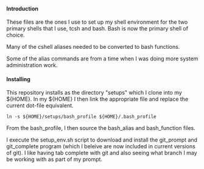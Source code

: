 #### Introduction

These files are the ones I use to set up my shell environment for the two primary shells that I use, tcsh and bash. Bash is now the primary shell of choice. 

Many of the cshell aliases needed to be converted to bash functions. 

Some of the alias commands are from a time when I was doing more system administration work. 

#### Installing 

This repository installs as the directory "setups" which I clone into my ${HOME}. In my ${HOME} I then link the appropriate file and replace the current dot-file equivalent.

`ln -s ${HOME}/setups/bash_profile ${HOME}/.bash_profile`

From the bash_profile, I then source the bash_alias and bash_function files. 

I execute the setup_env.sh script to download and install the git_prompt and git_complete program (which I beleive are now included in current versions of git). I like having tab complete with git and also seeing what branch I may be working with as part of my prompt. 